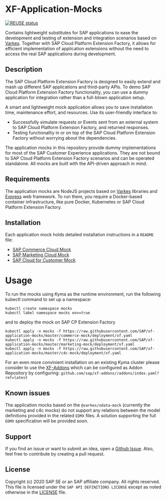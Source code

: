 # XF-Application-Mocks

[![REUSE status](https://api.reuse.software/badge/github.com/SAP-samples/xf-application-mocks/)](https://api.reuse.software/info/github.com/SAP-samples/xf-application-mocks/)

Contains lightweight substitutes for SAP applications to ease the development and testing of extension and integration scenarios based on [Varkes](https://github.com/kyma-incubator/varkes). Together with SAP Cloud Platform Extension Factory, it allows for efficient implementation of application extensions without the need to access the real SAP applications during development.

## Description
The SAP Cloud Platform Extension Factory is designed to easily extend and mash up different SAP applications and third-party APIs. To demo SAP Cloud Platform Extension Factory functionality, you can use a dummy application for integration rather than a full-blown application setup.

A smart and lightweight mock application allows you to save installation time, maintenance effort, and resources. Use its user-friendly interface to:
- Successfully simulate requests or Events sent from an external system to SAP Cloud Platform Extension Factory, and returned responses.
- Testing functionality in or on top of the SAP Cloud Platform Extension Factory without worrying about the dependencies.

The application mocks in this repository provide dummy implementations for most of the SAP Customer Experience applications. They are not bound to SAP Cloud Platform Extension Factory scenarios and can be operated standalone. All mocks are built with the API-driven approach in mind.

## Requirements
The application mocks are NodeJS projects based on [Varkes](https://github.com/kyma-incubator/varkes) libraries and [Express](https://www.npmjs.com/package/express) web framework.
To run them, you require a Docker-based container infrastructure, like pure Docker, Kubernetes or SAP Cloud Platform Extension Factory. 

## Installation
Each application mock holds detailed installation instructions in a `README` file:

* [SAP Commerce Cloud Mock](commerce-mock/README.md)
* [SAP Marketing Cloud Mock](marketing-mock/README.md)
* [SAP Cloud for Customer Mock](c4c-mock/README.md)

# Usage
To run the mocks using Kyma as the runtime environment, run the following kubectl command to set up a namespace:
```
kubectl create namespace mocks
kubectl label namespace mocks env=true
```
and to deploy the mock on SAP CP Extension Factory
```
kubectl apply -n mocks -f https://raw.githubusercontent.com/SAP/xf-application-mocks/master/commerce-mock/deployment/xf.yaml
kubectl apply -n mocks -f https://raw.githubusercontent.com/SAP/xf-application-mocks/master/marketing-mock/deployment/xf.yaml
kubectl apply -n mocks -f https://raw.githubusercontent.com/SAP/xf-application-mocks/master/c4c-mock/deployment/xf.yaml
```

For an even more convinient installation on an existing Kyma cluster please consider to use the [XF-Addons](https://github.com/sap/xf-addons) which can be configured as Addon Repository by configuring: `github.com/sap/xf-addons//addons/index.yaml?ref=latest`


## Known issues
The application mocks based on the `@varkes/odata-mock` (currently the marketing and c4c mocks) do not support any relations between the model definitions provided in the related `EDMX` files. A solution supporting the full `EDMX` specification will be provided soon.

## Support
If you find an issue or want to submit an idea, open a [Github Issue](https://github.com/SAP/xf-application-mocks/issues). Also, feel free to contribute by creating a pull request.

## License
Copyright (c) 2020 SAP SE or an SAP affiliate company. All rights reserved.
This file is licensed under the `SAP API DEFINITIONS LICENSE` except as noted otherwise in the [LICENSE](LICENSES/Apache-2.0.txt) file.
